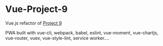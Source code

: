 # Vue-Project-9
Vue.js refactor of [Project 9](https://github.com/jamessouth/Project-9)

PWA built with vue-cli, webpack, babel, eslint, vue-moment, vue-chartjs, vue-router, vuex, vue-style-lint, service worker....
